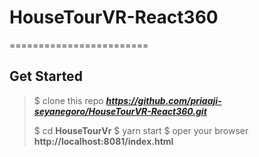 # HouseTourVR-React360

========================

## Get Started

> \$ clone this repo **_https://github.com/priaaji-seyanegoro/HouseTourVR-React360.git_**
>
> $ cd **HouseTourVr**
> $ yarn start
> \$ oper your browser **http://localhost:8081/index.html**
